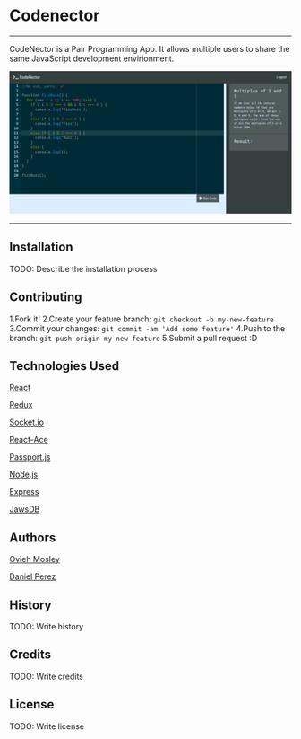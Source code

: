 # Codenector

---
CodeNector is a Pair Programming App. It allows multiple users to share the same JavaScript development envirionment. 

![Site Preview](client/public/screencapture.png)

---

## Installation

TODO: Describe the installation process

## Contributing

1.Fork it!
2.Create your feature branch: `git checkout -b my-new-feature`
3.Commit your changes: `git commit -am 'Add some feature'`
4.Push to the branch: `git push origin my-new-feature`
5.Submit a pull request :D

## Technologies Used

[React](https://reactjs.org/)

[Redux](https://redux.js.org/)

[Socket.io](https://socket.io/)

[React-Ace](https://github.com/securingsincity/react-ace)

[Passport.js](http://www.passportjs.org/)

[Node.js](https://nodejs.org/en/)

[Express](https://expressjs.com/)

[JawsDB](https://www.jawsdb.com/)

## Authors


[Ovieh Mosley](https://github.com/ovieh)

[Daniel Perez](https://github.com/perez6736)

## History

TODO: Write history

## Credits

TODO: Write credits

## License

TODO: Write license